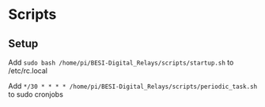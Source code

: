 # Scripts

## Setup
Add `sudo bash /home/pi/BESI-Digital_Relays/scripts/startup.sh` to /etc/rc.local

Add `*/30 * * * * /home/pi/BESI-Digital_Relays/scripts/periodic_task.sh` to sudo cronjobs
